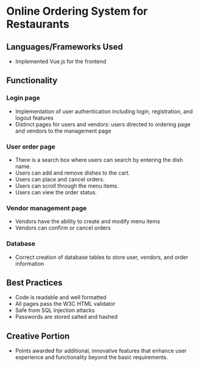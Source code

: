 # Online Ordering System for Restaurants

## Languages/Frameworks Used
- Implemented Vue.js for the frontend

## Functionality

### Login page
- Implementation of user authentication including login, registration, and logout features
- Distinct pages for users and vendors: users directed to ordering page and vendors to the management page

### User order page
- There is a search box where users can search by entering the dish name.
- Users can add and remove dishes to the cart.
- Users can place and cancel orders.
- Users can scroll through the menu items.
- Users can view the order status.

### Vendor management page
- Vendors have the ability to create and modify menu items
- Vendors can confirm or cancel orders

### Database
- Correct creation of database tables to store user, vendors, and order information

## Best Practices
- Code is readable and well formatted
- All pages pass the W3C HTML validator
- Safe from SQL Injection attacks
- Passwords are stored salted and hashed

## Creative Portion
- Points awarded for additional, innovative features that enhance user experience and functionality beyond the basic requirements.
